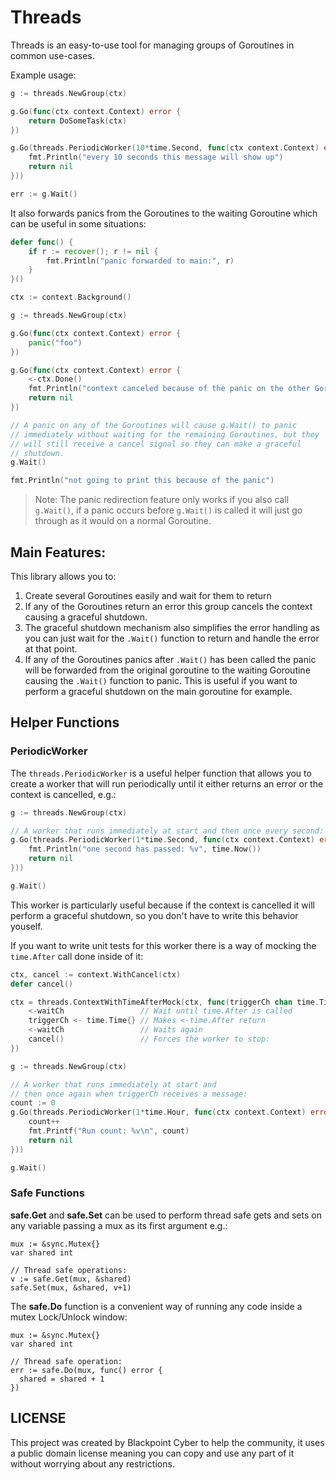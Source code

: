 # Threads

Threads is an easy-to-use tool for managing groups of Goroutines
in common use-cases.

Example usage:

```go
g := threads.NewGroup(ctx)

g.Go(func(ctx context.Context) error {
	return DoSomeTask(ctx)
})

g.Go(threads.PeriodicWorker(10*time.Second, func(ctx context.Context) error {
	fmt.Println("every 10 seconds this message will show up")
	return nil
}))

err := g.Wait()
```

It also forwards panics from the Goroutines to the
waiting Goroutine which can be useful in some situations:

```go
defer func() {
	if r := recover(); r != nil {
		fmt.Println("panic forwarded to main:", r)
	}
}()

ctx := context.Background()

g := threads.NewGroup(ctx)

g.Go(func(ctx context.Context) error {
	panic("foo")
})

g.Go(func(ctx context.Context) error {
	<-ctx.Done()
	fmt.Println("context canceled because of the panic on the other Goroutine")
	return nil
})

// A panic on any of the Goroutines will cause g.Wait() to panic
// immediately without waiting for the remaining Goroutines, but they
// will still receive a cancel signal so they can make a graceful
// shutdown.
g.Wait()

fmt.Println("not going to print this because of the panic")
```

> Note: The panic redirection feature only works if you also call `g.Wait()`,
> if a panic occurs before `g.Wait()` is called it will just go through as
> it would on a normal Goroutine.

## Main Features:

This library allows you to:

1. Create several Goroutines easily and wait for them to return
2. If any of the Goroutines return an error this group cancels the context causing
   a graceful shutdown.
3. The graceful shutdown mechanism also simplifies the error handling as you can just
   wait for the `.Wait()` function to return and handle the error at that point.
4. If any of the Goroutines panics after `.Wait()` has been called the panic will
   be forwarded from the original goroutine to the waiting Goroutine causing the `.Wait()`
   function to panic.
   This is useful if you want to perform a graceful shutdown on the main goroutine for
   example.

## Helper Functions

### PeriodicWorker

The `threads.PeriodicWorker` is a useful helper function that allows you to create
a worker that will run periodically until it either returns an error or the context
is cancelled, e.g.:

```go
g := threads.NewGroup(ctx)

// A worker that runs immediately at start and then once every second:
g.Go(threads.PeriodicWorker(1*time.Second, func(ctx context.Context) error {
	fmt.Println("one second has passed: %v", time.Now())
	return nil
}))

g.Wait()
```

This worker is particularly useful because if the context is cancelled it will
perform a graceful shutdown, so you don't have to write this behavior youself.

If you want to write unit tests for this worker there is a way of mocking
the `time.After` call done inside of it:

```go
ctx, cancel := context.WithCancel(ctx)
defer cancel()

ctx = threads.ContextWithTimeAfterMock(ctx, func(triggerCh chan time.Time, waitCh chan time.Duration) {
	<-waitCh                 // Wait until time.After is called
	triggerCh <- time.Time{} // Makes <-time.After return
	<-waitCh                 // Waits again
	cancel()                 // Forces the worker to stop:
})

g := threads.NewGroup(ctx)

// A worker that runs immediately at start and
// then once again when triggerCh receives a message:
count := 0
g.Go(threads.PeriodicWorker(1*time.Hour, func(ctx context.Context) error {
	count++
	fmt.Printf("Run count: %v\n", count)
	return nil
}))

g.Wait()
```

### Safe Functions

**safe.Get** and **safe.Set** can be used to perform thread safe gets and sets on any variable
passing a mux as its first argument e.g.:

```golang
mux := &sync.Mutex{}
var shared int

// Thread safe operations:
v := safe.Get(mux, &shared)
safe.Set(mux, &shared, v+1)
```

The **safe.Do** function is a convenient way of running any code inside
a mutex Lock/Unlock window:

```golang
mux := &sync.Mutex{}
var shared int

// Thread safe operation:
err := safe.Do(mux, func() error {
  shared = shared + 1
})
```

## LICENSE

This project was created by Blackpoint Cyber to help the community, it uses
a public domain license meaning you can copy and use any part of it without
worrying about any restrictions.
